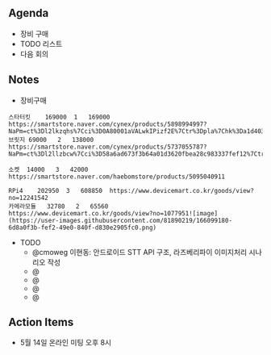 ## Agenda
- 장비 구매
- TODO 리스트
- 다음 회의

## Notes
- 장비구매
```
스타터킷	169000	1	169000	https://smartstore.naver.com/cynex/products/5898994997?NaPm=ct%3Dl2lkzqhs%7Cci%3D0A80001aVALwkIPizf2E%7Ctr%3Dpla%7Chk%3Da1d4036a40573260d9bc5738a8e2f2ecbff26eaf
브릿지	69000	2	138000	https://smartstore.naver.com/cynex/products/5737055787?NaPm=ct%3Dl2llzbcw%7Cci%3D58a6ad673f3b64a01d3620fbea28c983337fef12%7Ctr%3Dslsl%7Csn%3D282476%7Chk%3Dc44997e4735f4861825a708faa878f6874637f23

소켓	14000	3	42000	https://smartstore.naver.com/haebomstore/products/5095040911

RPi4	202950	3	608850	https://www.devicemart.co.kr/goods/view?no=12241542
카메라모듈	32780	2	65560	https://www.devicemart.co.kr/goods/view?no=1077951![image](https://user-images.githubusercontent.com/81890219/166099180-6d8a0f3b-fef2-49e0-840f-d830e2905fc0.png)
```
- TODO
  - @cmoweg 이현동: 안드로이드 STT API 구조, 라즈베리파이 이미지처리 시나리오 작성
  - @
  - @
  - @
  - @

## Action Items
- 5월 14일 온라인 미팅 오후 8시
